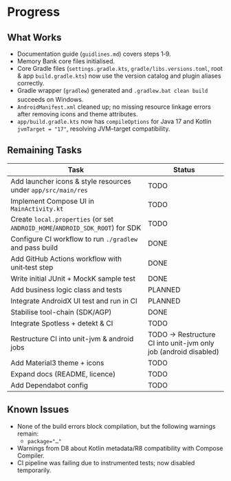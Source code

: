 # Progress

## What Works
* Documentation guide (`guidlines.md`) covers steps 1‑9.
* Memory Bank core files initialised.
* Core Gradle files (`settings.gradle.kts`, `gradle/libs.versions.toml`, root & app `build.gradle.kts`) now use the version catalog and plugin aliases correctly.
* Gradle wrapper (`gradlew`) generated and `.gradlew.bat clean build` succeeds on Windows.
* `AndroidManifest.xml` cleaned up; no missing resource linkage errors after removing icons and theme attributes.
* `app/build.gradle.kts` now has `compileOptions` for Java 17 and Kotlin `jvmTarget = "17"`, resolving JVM–target compatibility.

## Remaining Tasks
| Task | Status |
| ---- | ------ |
| Add launcher icons & style resources under `app/src/main/res` | TODO |
| Implement Compose UI in `MainActivity.kt` | TODO |
| Create `local.properties` (or set `ANDROID_HOME`/`ANDROID_SDK_ROOT`) for SDK | TODO |
| Configure CI workflow to run `./gradlew` and pass build | DONE |
| Add GitHub Actions workflow with unit‑test step | DONE |
| Write initial JUnit + MockK sample test | DONE |
| Add business logic class and tests | PLANNED |
| Integrate AndroidX UI test and run in CI | PLANNED |
| Stabilise tool-chain (SDK/AGP) | DONE |
| Integrate Spotless + detekt & CI | TODO |
| Restructure CI into unit-jvm & android jobs | TODO -> Restructure CI into unit-jvm only job (android disabled) | DONE |
| Add Material3 theme + icons | TODO |
| Expand docs (README, licence) | TODO |
| Add Dependabot config | TODO |

## Known Issues
* None of the build errors block compilation, but the following warnings remain:
  * `package="…"`
* Warnings from D8 about Kotlin metadata/R8 compatibility with Compose Compiler.
* CI pipeline was failing due to instrumented tests; now disabled temporarily.